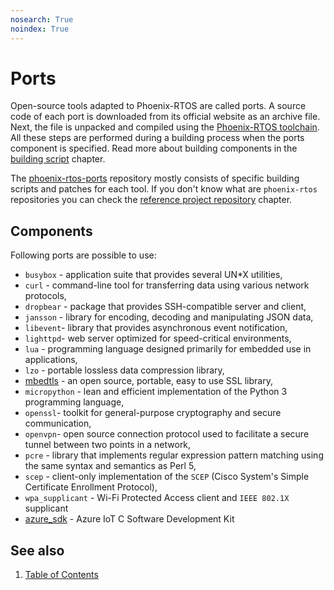 ```yaml
---
nosearch: True
noindex: True
---
```


# Ports

Open-source tools adapted to Phoenix-RTOS are called ports. A source code of each port is downloaded from its official
website as an archive file.
Next, the file is unpacked and compiled using the [Phoenix-RTOS toolchain](../building/toolchain.md).
All these steps are performed during a building process when the ports component is specified. Read more about
building components in the [building script](../building/script.md) chapter.

The [phoenix-rtos-ports](https://github.com/phoenix-rtos/phoenix-rtos-ports) repository mostly consists of specific
building scripts and patches for each tool.
If you don't know what are `phoenix-rtos` repositories you can check the
[reference project repository](../building/project.md) chapter.

## Components

Following ports are possible to use:

- `busybox` - application suite that provides several UN*X utilities,
- `curl` - command-line tool for transferring data using various network protocols,
- `dropbear` - package that provides SSH-compatible server and client,
- `jansson` - library for encoding, decoding and manipulating JSON data,
- `libevent`- library that provides asynchronous event notification,
- `lighttpd`- web server optimized for speed-critical environments,
- `lua` - programming language designed primarily for embedded use in applications,
- `lzo` - portable lossless data compression library,
- [mbedtls](mbedtls.md) - an open source, portable, easy to use SSL library,
- `micropython` - lean and efficient implementation of the Python 3 programming language,
- `openssl`- toolkit for general-purpose cryptography and secure communication,
- `openvpn`- open source connection protocol used to facilitate a secure tunnel between two points in a network,
- `pcre` - library that implements regular expression pattern matching using the same syntax and semantics as Perl 5,
- `scep` - client-only implementation of the `SCEP` (Cisco System's Simple Certificate Enrollment Protocol),
- `wpa_supplicant` - Wi-Fi Protected Access client and `IEEE 802.1X` supplicant
- [azure_sdk](azure_sdk.md) - Azure IoT C Software Development Kit

<!-- #TODO: add chapters on how to use each of these tools -->

## See also

1. [Table of Contents](../README.md)
